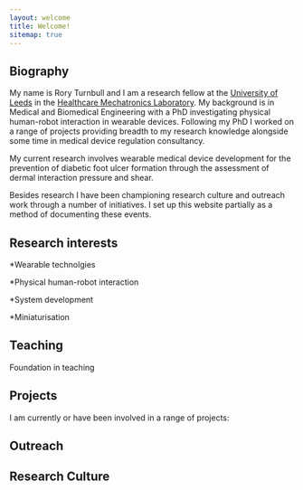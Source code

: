 ```yaml
---
layout: welcome
title: Welcome!
sitemap: true
---
```


## Biography

My name is Rory Turnbull and I am a research fellow at the [University of Leeds](https://www.leeds.ac.uk/) in the [Healthcare Mechatronics Laboratory](https://eps.leeds.ac.uk/mechanical-engineering-research-design-robotics-optimisation/doc/healthcare-mechatronics). My background is in Medical and Biomedical Engineering with a PhD investigating physical human-robot interaction in wearable devices. Following my PhD I worked on a range of projects providing breadth to my research knowledge alongside some time in medical device regulation consultancy. 

My current research involves wearable medical device development for the prevention of diabetic foot ulcer formation through the assessment of dermal interaction pressure and shear.

Besides research I have been championing research culture and outreach work through a number of initiatives. I set up this website partially as a method of documenting these events.

## Research interests

*Wearable technolgies

*Physical human-robot interaction

*System development

*Miniaturisation

## Teaching

Foundation in teaching


## Projects

I am currently or have been involved in a range of projects:

<!--projects-->


## Outreach

<!--outreach-->



## Research Culture

<!--culture-->